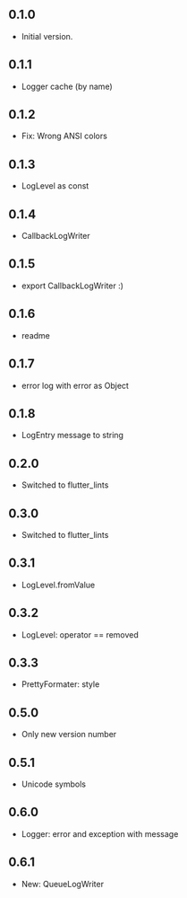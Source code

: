## 0.1.0

- Initial version.

## 0.1.1

- Logger cache (by name)

## 0.1.2

- Fix: Wrong ANSI colors

## 0.1.3

- LogLevel as const

## 0.1.4

- CallbackLogWriter

## 0.1.5

- export CallbackLogWriter :)

## 0.1.6

- readme

## 0.1.7

- error log with error as Object

## 0.1.8

- LogEntry message to string

## 0.2.0

- Switched to flutter_lints

## 0.3.0

- Switched to flutter_lints

## 0.3.1

- LogLevel.fromValue

## 0.3.2

- LogLevel: operator == removed

## 0.3.3

- PrettyFormater: style

## 0.5.0

- Only new version number

## 0.5.1

- Unicode symbols

## 0.6.0

- Logger: error and exception with message

## 0.6.1

- New: QueueLogWriter
